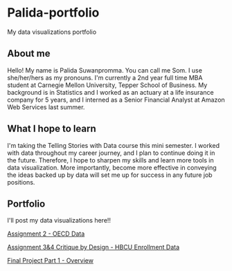 # Palida-portfolio
My data visualizations portfolio

## About me
Hello! My name is Palida Suwanpromma. You can call me Som. I use she/her/hers as my pronouns. I'm currently a 2nd year full time MBA student at Carnegie Mellon University, Tepper School of Business. My background is in Statistics and I worked as an actuary at a life insurance company for 5 years, and I interned as a Senior Financial Analyst at Amazon Web Services last summer.

## What I hope to learn
I'm taking the Telling Stories with Data course this mini semester. I worked with data throughout my career journey, and I plan to continue doing it in the future. Therefore, I hope to sharpen my skills and learn more tools in data visualization. More importantly, become more effective in conveying the ideas backed up by data will set me up for success in any future job positions.

## Portfolio
I'll post my data visualizations here!!

[Assignment 2 - OECD Data](https://sompalida.github.io/Palida-portfolio/oecd_data.html)

[Assignment 3&4 Critique by Design - HBCU Enrollment Data](https://sompalida.github.io/Palida-portfolio/assignment3-4.html)

[Final Project Part 1 - Overview](https://sompalida.github.io/Palida-portfolio/final_project_part1.html)

